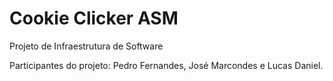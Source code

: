 # Cookie Clicker ASM
Projeto de Infraestrutura de Software

Participantes do projeto: Pedro Fernandes, José Marcondes e Lucas Daniel.

